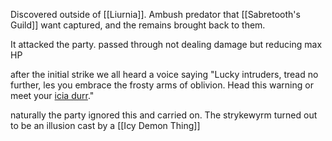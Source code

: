 

Discovered outside of [[Liurnia]].
Ambush predator that [[Sabretooth's Guild]] want captured, and the remains brought back to them.

It attacked the party.
passed through not dealing damage but reducing max HP

after the initial strike we all heard a voice saying
"Lucky intruders, tread no further, les you embrace the frosty arms of oblivion. Head this warning or meet your [icia durr](obsidian://open?vault=Sylvalia&file=Unknown%20Ancient%20Language)."

naturally the party ignored this and carried on.
The strykewyrm turned out to be an illusion cast by a [[Icy Demon Thing]]
